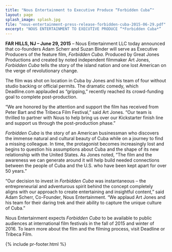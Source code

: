```yaml
---
title: "Nous Entertainment to Executive Produce “Forbidden Cuba”"
layout: page
splash_image: splash.jpg
file: "nous-entertainment-press-release-forbidden-cuba-2015-06-29.pdf"
excerpt: "NOUS ENTERTAINMENT TO EXECUTIVE PRODUCE “*Forbidden Cuba*”   Drama-Comedy Filmed Before Embargo Lift; Depicts the Beauty of Life and Coming Change in Cuba"
---
```

**FAR HILLS, NJ – June 29, 2015** – Nous Entertainment LLC today announced that co-founders Adam Scherr and Suzan Binder will serve as Executive Producers of the feature film, *Forbidden Cuba*. Produced by Great Jones Productions and created by noted independent filmmaker Art Jones, *Forbidden Cuba* tells the story of the island nation and one lost American on the verge of revolutionary change.

The film was shot on location in Cuba by Jones and his team of four without studio backing or official permits. The dramatic comedy, which Deadline.com applauded as “gripping,” recently reached its crowd-funding goal to complete post-production.

“We are honored by the attention and support the film has received from Peter Bart and the Tribeca Film Festival,” said Art Jones. “Our team is thrilled to partner with Nous to help bring us over our Kickstarter finish line and support us through the post-production phase.”

*Forbidden Cuba* is the story of an American businessman who discovers the immense natural and cultural beauty of Cuba while on a journey to find a missing colleague. In time, the protagonist becomes increasingly lost and begins to question his assumptions about Cuba and the shape of its new relationship with the United States. As Jones noted, “The film and the awareness we can generate around it will help build needed connections between the people of Cuba and the U.S. who have been kept apart for over 50 years.”

“Our decision to invest in *Forbidden Cuba* was instantaneous – the entrepreneurial and adventurous spirit behind the concept completely aligns with our approach to create entertaining and insightful content,” said Adam Scherr, Co-Founder, Nous Entertainment. “We applaud Art Jones and his team for their daring trek and their ability to capture the unique culture of Cuba.”

Nous Entertainment expects *Forbidden Cuba* to be available to public audiences at international film festivals in the fall of 2015 and winter of 2016. To learn more about the film and the filming process, visit Deadline or Tribeca Film.


{% include pr-footer.html %}
